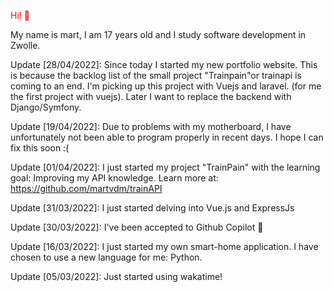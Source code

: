 <p style="color:red"> Hi! 👋</p>

My name is mart, I am 17 years old and I study software development in Zwolle.

<bold> Update [28/04/2022]: </bold>
Since today I started my new portfolio website. 
This is because the backlog list of the small project "Trainpain"or trainapi is coming to an end.
I'm picking up this project with Vuejs and laravel. (for me the first project with vuejs). 
Later I want to replace the backend with Django/Symfony.

<bold> Update [19/04/2022]: </bold>
Due to problems with my motherboard, I have unfortunately not been able to program properly in recent days. 
I hope I can fix this soon :(

<bold> Update [01/04/2022]: </bold>
I just started my project "TrainPain" with the learning goal: Improving my API knowledge.
 Learn more at: https://github.com/martvdm/trainAPI

<bold> Update [31/03/2022]: </bold>
I just started delving into Vue.js and ExpressJs

<bold> Update [30/03/2022]: </bold>
I've been accepted to Github Copilot 🎉

<bold> Update [16/03/2022]: </bold>
I just started my own smart-home application. I have chosen to use a new language for me: Python.

<bold> Update [05/03/2022]: </bold>
Just started using wakatime!
